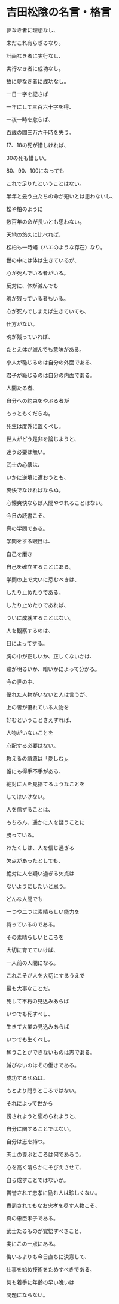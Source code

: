 # 吉田松陰の名言・格言

夢なき者に理想なし、

未だこれ有らざるなり。 

計画なき者に実行なし、

実行なき者に成功なし。

故に夢なき者に成功なし。


一日一字を記さば

一年にして三百六十字を得、

一夜一時を怠らば、

百歳の間三万六千時を失う。


 
17、18の死が惜しければ、

30の死も惜しい。

80、90、100になっても

これで足りたということはない。

半年と云う虫たちの命が短いとは思わないし、

松や柏のように

数百年の命が長いとも思わない。

天地の悠久に比べれば、

松柏も一時蠅（ハエのような存在）なり。

 

世の中には体は生きているが、

心が死んでいる者がいる。

反対に、体が滅んでも

魂が残っている者もいる。

心が死んでしまえば生きていても、

仕方がない。

魂が残っていれば、

たとえ体が滅んでも意味がある。

小人が恥じるのは自分の外面である、

君子が恥じるのは自分の内面である。

人間たる者、

自分への約束をやぶる者が

もっともくだらぬ。

死生は度外に置くべし。

世人がどう是非を論じようと、

迷う必要は無い。

武士の心懐は、

いかに逆境に遭おうとも、

爽快でなければならぬ。

心懐爽快ならば人間やつれることはない。
 

今日の読書こそ、

真の学問である。 

学問をする眼目は、

自己を磨き

自己を確立することにある。

 

学問の上で大いに忌むべきは、

したり止めたりである。

したり止めたりであれば、

ついに成就することはない。

 

人を観察するのは、

目によってする。

胸の中が正しいか、正しくないかは、

瞳が明るいか、暗いかによって分かる。



今の世の中、

優れた人物がいないと人は言うが、

上の者が優れている人物を

好むということさえすれば、

人物がいないことを

心配する必要はない。

 

教えるの語源は「愛しむ」。

誰にも得手不手がある、

絶対に人を見捨てるようなことを

してはいけない。

 

人を信ずることは、

もちろん、遥かに人を疑うことに

勝っている。

わたくしは、人を信じ過ぎる

欠点があったとしても、

絶対に人を疑い過ぎる欠点は

ないようにしたいと思う。



どんな人間でも

一つや二つは素晴らしい能力を

持っているのである。

その素晴らしいところを

大切に育てていけば、

一人前の人間になる。

これこそが人を大切にするうえで

最も大事なことだ。



死して不朽の見込みあらば

いつでも死すべし、

生きて大業の見込みあらば

いつでも生くべし。


奪うことができないものは志である。

滅びないのはその働きである。



成功するせぬは、

もとより問うところではない。

それによって世から

謗されようと褒められようと、

自分に関することではない。

自分は志を持つ。

志士の尊ぶところは何であろう。

心を高く清らかにそびえさせて、

自ら成すことではないか。



賞誉されて忠孝に励む人は珍しくない。

責罰されてもなお忠孝を尽す人物こそ、

真の忠臣孝子である。

武士たるものが覚悟すべきこと、

実にこの一点にある。



悔いるよりも今日直ちに決意して、

仕事を始め技術をためすべきである。

何も着手に年齢の早い晩いは

問題にならない。
